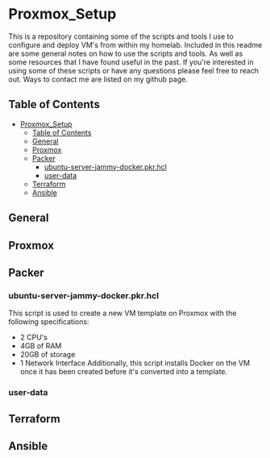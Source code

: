 # Proxmox_Setup
 
This is a repository containing some of the scripts and tools I use to configure and deploy VM's from within my homelab. Included in this readme are some general notes on how to use the scripts and tools. As well as some resources that I have found useful in the past. If you're interested in using some of these scripts or have any questions please feel free to reach out. Ways to contact me are listed on my github page. 

## Table of Contents

- [Proxmox_Setup](#proxmox_setup)
  * [Table of Contents](#table-of-contents)
  * [General](#general)
  * [Proxmox](#proxmox)
  * [Packer](#packer)
    - [ubuntu-server-jammy-docker.pkr.hcl](#ubuntu-server-jammy-docker.pkr.hcl)
    - [user-data](#user-data)
  * [Terraform](#terraform)
  * [Ansible](#ansible)


## General

## Proxmox

## Packer

### ubuntu-server-jammy-docker.pkr.hcl
This script is used to create a new VM template on Proxmox with the following specifications:
- 2 CPU's
- 4GB of RAM
- 20GB of storage
- 1 Network Interface
Additionally, this script installs Docker on the VM once it has been created before it's converted into a template.

### user-data

## Terraform

## Ansible

